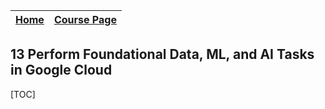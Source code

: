 
|[Home](../README.md)|[Course Page]()|
|---------------------|--------------|

## 13 Perform Foundational Data, ML, and AI Tasks in Google Cloud

[TOC]
        